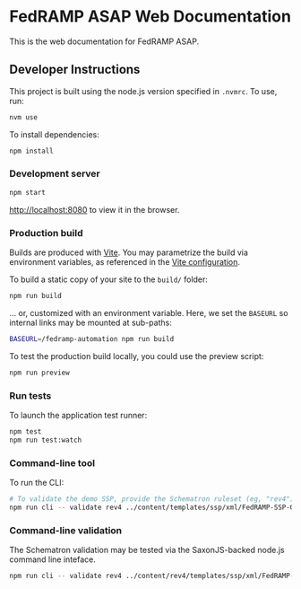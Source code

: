 # FedRAMP ASAP Web Documentation

This is the web documentation for FedRAMP ASAP.

## Developer Instructions

This project is built using the node.js version specified in `.nvmrc`. To use, run:

```bash
nvm use
```

To install dependencies:

```bash
npm install
```

### Development server

```bash
npm start
```

[http://localhost:8080](http://localhost:8080) to view it in the browser.

### Production build

Builds are produced with [Vite](https://vitejs.dev/). You may parametrize the build via environment variables, as referenced in the [Vite configuration](./vite.config.ts#L5-L15).

To build a static copy of your site to the `build/` folder:

```bash
npm run build
```

... or, customized with an environment variable. Here, we set the `BASEURL` so internal links may be mounted at sub-paths:

```bash
BASEURL=/fedramp-automation npm run build
```

To test the production build locally, you could use the preview script:

```bash
npm run preview
```

### Run tests

To launch the application test runner:

```bash
npm test
npm run test:watch
```

### Command-line tool

To run the CLI:

```bash
# To validate the demo SSP, provide the Schematron ruleset (eg, "rev4") and the document to validate:
npm run cli -- validate rev4 ../content/templates/ssp/xml/FedRAMP-SSP-OSCAL-Template.xml
```

### Command-line validation

The Schematron validation may be tested via the SaxonJS-backed node.js command line inteface.

```bash
npm run cli -- validate rev4 ../content/rev4/templates/ssp/xml/FedRAMP-SSP-OSCAL-Template.xml
```
